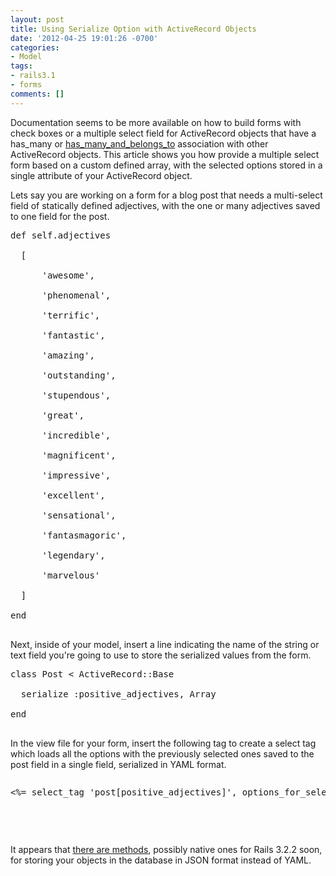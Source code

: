 ```yaml
---
layout: post
title: Using Serialize Option with ActiveRecord Objects
date: '2012-04-25 19:01:26 -0700'
categories:
- Model
tags:
- rails3.1
- forms
comments: []
---
```

<p>Documentation seems to be more available on how to build forms with check boxes or a multiple select field for ActiveRecord objects that have a has_many or <a href="http://railscasts.com/episodes/17-habtm-checkboxes-revised?view=asciicast" target="_blank">has_many_and_belongs_to</a> association with other ActiveRecord objects. This article shows you how provide a multiple select form based on a custom defined array, with the selected options stored in a single attribute of your ActiveRecord object.</p>
<p>Lets say you are working on a form for a blog post that needs a multi-select field of statically defined adjectives, with the one or many adjectives saved to one field for the post.</p>
<pre class="brush:rails">
def self.adjectives<br />
  [<br />
      'awesome',<br />
      'phenomenal',<br />
      'terrific',<br />
      'fantastic',<br />
      'amazing',<br />
      'outstanding',<br />
      'stupendous',<br />
      'great',<br />
      'incredible',<br />
      'magnificent',<br />
      'impressive',<br />
      'excellent',<br />
      'sensational',<br />
      'fantasmagoric',<br />
      'legendary',<br />
      'marvelous'<br />
  ]<br />
end<br />
</pre></p>
<p>Next, inside of your model, insert a line indicating the name of the string or text field you're going to use to store the serialized values from the form.</p>
<pre class="brush:rails">
class Post < ActiveRecord::Base<br />
  serialize :positive_adjectives, Array<br />
end<br />
</pre></p>
<p>In the view file for your form, insert the following tag to create a select tag which loads all the options with the previously selected ones saved to the post field in a single field, serialized in YAML format.</p>
<pre class="brush:rails">
<p><%= select_tag 'post[positive_adjectives]', options_for_select(Post.adjectives, @post.positive_adjectives), { :multiple => true, :size => 10 } %></p>
<p></pre><br />
It appears that <a href="http://stackoverflow.com/questions/2080347/activerecord-serialize-using-json-instead-of-yaml/5979949" target="_blank">there are methods</a>, possibly native ones for Rails 3.2.2 soon, for storing your objects in the database in JSON format instead of YAML.</p>
